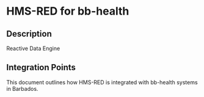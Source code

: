 # HMS-RED for bb-health

## Description

Reactive Data Engine

## Integration Points

This document outlines how HMS-RED is integrated with bb-health systems in Barbados.
